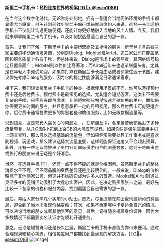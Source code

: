 **斯里兰卡手机卡：轻松连接世界的桥梁[[TG💪+ @esim1088](https://t.me/s/esim1088)]**

在当今这个数字化时代，无论你身处何地，拥有一张适合当地网络环境的手机卡都显得尤为重要。对于计划前往斯里兰卡旅行或长期居住的人来说，选择一张合适的手机卡不仅能让沟通更加便捷，还能让你更好地融入当地的风土人情。今天，我们就来聊聊斯里兰卡的手机卡，以及如何挑选最适合自己的那一款。

首先，让我们了解一下斯里兰卡的主要运营商及其提供的服务。斯里兰卡目前有三家主要的移动通信服务商，分别是Dialog、Mobitel和Airtel。这三家公司在覆盖范围和服务质量上各有千秋，但总体来说，Dialog是市场上的领导者，其网络信号稳定且覆盖面广；Mobitel则以性价比高著称；而Airtel近年来也逐渐崭露头角，尤其是在年轻人中颇受欢迎。如果你打算在斯里兰卡长期生活或者频繁往返于该国，建议优先考虑Dialog的服务，因为它的稳定性能够满足日常通讯需求。

接下来，我们谈谈斯里兰卡手机卡的种类。根据使用场景的不同，你可以选择预付费卡还是后付费卡。预付费卡是最常见的选择，尤其适合短期游客。这类卡不需要复杂的手续，只需购买即可激活，非常适合那些希望快速开始使用的用户。而如果你需要更长时间的服务，并且愿意承担一定的月租费用，那么后付费卡可能更适合你。后付费卡通常提供更多的优惠套餐和增值服务，比如无限数据流量等。

说到流量，这是现代人最关心的问题之一。在斯里兰卡，各家运营商都推出了多种流量套餐，从几GB的小包到上百GB的大包应有尽有。如果你只是偶尔需要用手机上网查资料，那么可以选择基础的流量包；但如果经常需要处理工作事务或是喜欢刷视频、玩游戏，那么建议选择大流量套餐，这样既能保证速度又不会超出预算。此外，还有一些运营商推出了专门针对国际漫游用户的流量套餐，这对于跨国出差或旅行的朋友来说无疑是个好消息。

当然，在选择手机卡时，还有一点不得不提的就是价格因素。虽然斯里兰卡的整体消费水平不高，但不同品牌的资费差异还是比较明显的。一般来说，Dialog的价格略高于其他两家公司，但这并不妨碍它成为许多人的首选。Mobitel和Airtel则通过灵活多样的促销活动吸引了大批忠实客户。因此，在决定购买哪张卡之前，最好先比较一下各家的价格和服务内容，找到最适合自己需求的那一款。

最后，再给大家分享几个实用的小贴士。首先，尽量提前在网上查询最新的资费信息，避免到了当地才发现价格变动；其次，如果不确定哪种卡更适合自己的情况，可以咨询当地的朋友或者其他旅客的意见；最后，记得随身携带身份证件，因为大多数情况下都需要实名认证才能顺利开通业务。

总之，无论是短暂访问还是长久定居，斯里兰卡的手机卡都能为你带来便利。通过合理规划和精心挑选，相信每位用户都能找到最满意的解决方案。[[TG💪+ @esim1088](https://t.me/s/esim1088) ![Image](https://i.postimg.cc/4NQfJmqS/Snipaste-2025-05-13-00-14-12.png)]